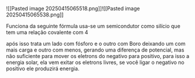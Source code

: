 
![[Pasted image 20250415065518.png]]![[Pasted image 20250415065538.png]]

Funciona da seguinte fórmula usa-se um semicondutor como silício que tem uma relação covalente com 4

após isso trata um lado com fósforo e o outro com Boro deixando um com mais carga e outro com menos, gerando uma diferença de potencial, mas não suficiente para mover os eletrons do negativo para positivo, para isso a energia solar, ela vem exitar os eletrons livres, se você ligar o negativo no positivo ele produzirá energia.  